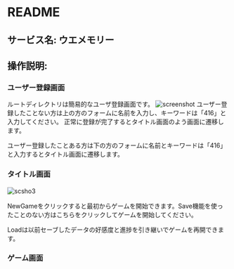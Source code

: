 # README

## サービス名: ウエメモリー

## 操作説明:　
### ユーザー登録画面
ルートディレクトリは簡易的なユーザ登録画面です。
![screenshot](https://user-images.githubusercontent.com/112907406/230546258-a8db0e88-d19f-470d-985d-22eccaecb837.jpg)
 ユーザー登録したことない方は上の方のフォームに名前を入力し、キーワードは「416」と入力してください。
 正常に登録が完了するとタイトル画面のよう画面に遷移します。
 
 ユーザー登録したことある方は下の方のフォームに名前とキーワードは「416」と入力するとタイトル画面に遷移します。
 
 ### タイトル画面

![scsho3](https://user-images.githubusercontent.com/112907406/230549462-ef19e2a3-b22f-4f0c-8408-03480bf8462f.jpg)　　

NewGameをクリックすると最初からゲームを開始できます。Save機能を使ったことのない方はこちらをクリックしてゲームを開始してください。　　

Loadは以前セーブしたデータの好感度と進捗を引き継いでゲームを再開できます。

### ゲーム画面  



